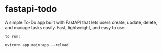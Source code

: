 # fastapi-todo

A simple To-Do app built with FastAPI that lets users create, update, delete, and manage tasks easily. Fast, lightweight, and easy to use.

```
to run:

uvicorn app.main:app --reload
```
